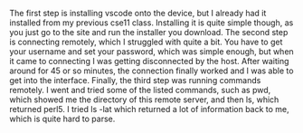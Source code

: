 The first step is installing vscode onto the device, but I already had it installed from my previous cse11 class. Installing it is quite simple though, as you just go to the site and run the installer you download.
The second step is connecting remotely, which I struggled with quite a bit. You have to get your username and set your password, which was simple enough, but when it came to connecting I was getting disconnected by the host. After waiting around for 45 or so minutes, the connection finally worked and I was able to get into the interface.
Finally, the third step was running commands remotely. I went and tried some of the listed commands, such as pwd, which showed me the directory of this remote server, and then ls, which returned perl5. I tried ls -lat which returned a lot of information back to me, which is quite hard to parse.
